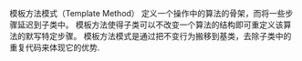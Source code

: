 模板方法模式（Template Method）
定义一个操作中的算法的骨架，而将一些步骤延迟到子类中。
模板方法使得子类可以不改变一个算法的结构即可重定义该算法的默写特定步骤。
模板方法模式是通过把不变行为搬移到基类，去除子类中的重复代码来体现它的优势.

